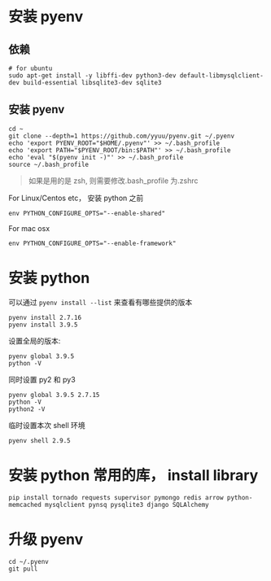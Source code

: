 # 安装 pyenv

## 依赖

```
# for ubuntu
sudo apt-get install -y libffi-dev python3-dev default-libmysqlclient-dev build-essential libsqlite3-dev sqlite3
```

## 安装 pyenv

```
cd ~
git clone --depth=1 https://github.com/yyuu/pyenv.git ~/.pyenv
echo 'export PYENV_ROOT="$HOME/.pyenv"' >> ~/.bash_profile
echo 'export PATH="$PYENV_ROOT/bin:$PATH"' >> ~/.bash_profile
echo 'eval "$(pyenv init -)"' >> ~/.bash_profile
source ~/.bash_profile
```

> 如果是用的是 zsh, 则需要修改.bash_profile 为.zshrc

For Linux/Centos etc， 安装 python 之前

```
env PYTHON_CONFIGURE_OPTS="--enable-shared"
```

For mac osx

```
env PYTHON_CONFIGURE_OPTS="--enable-framework"
```

# 安装 python

可以通过 `pyenv install --list` 来查看有哪些提供的版本

```
pyenv install 2.7.16
pyenv install 3.9.5
```

设置全局的版本:

```
pyenv global 3.9.5
python -V
```

同时设置 py2 和 py3

```
pyenv global 3.9.5 2.7.15
python -V
python2 -V

```

临时设置本次 shell 环境

```
pyenv shell 2.9.5
```

# 安装 python 常用的库， install library

```
pip install tornado requests supervisor pymongo redis arrow python-memcached mysqlclient pynsq pysqlite3 django SQLAlchemy
```

# 升级 pyenv

```
cd ~/.pyenv
git pull
```
